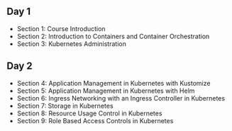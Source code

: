 ## Day 1
- Section 1: Course Introduction
- Section 2: Introduction to Containers and Container Orchestration
- Section 3: Kubernetes Administration

## Day 2
- Section 4: Application Management in Kubernetes with Kustomize
- Section 5: Application Management in Kubernetes with Helm
- Section 6: Ingress Networking with an Ingress Controller in Kubernetes
- Section 7: Storage in Kubernetes
- Section 8: Resource Usage Control in Kubernetes
- Section 9: Role Based Access Controls in Kubernetes